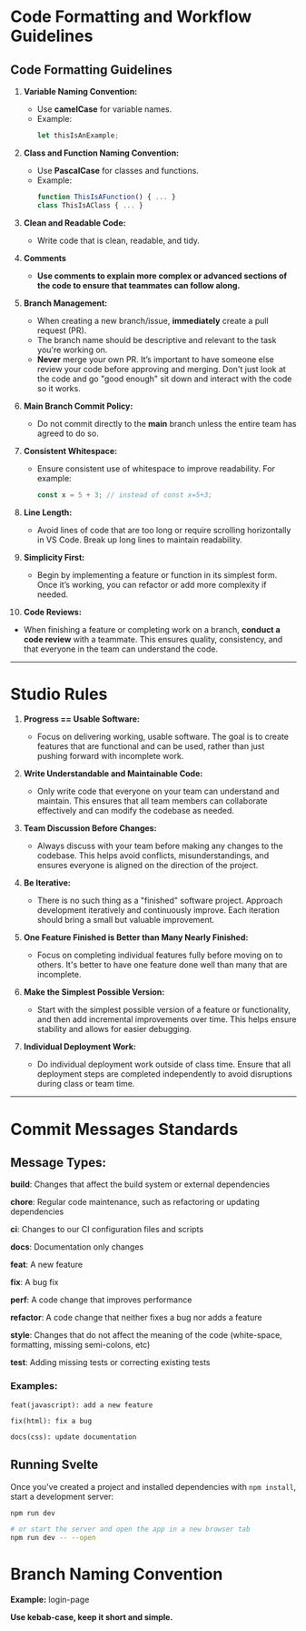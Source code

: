 # Code Formatting and Workflow Guidelines

## Code Formatting Guidelines

1. **Variable Naming Convention:**
   - Use **camelCase** for variable names.
   - Example:
     ```javascript
     let thisIsAnExample;
     ```

2. **Class and Function Naming Convention:**
   - Use **PascalCase** for classes and functions.
   - Example:
     ```javascript
     function ThisIsAFunction() { ... }  
     class ThisIsAClass { ... }
     ```

3. **Clean and Readable Code:**
   - Write code that is clean, readable, and tidy.

4. **Comments**
   - **Use comments to explain more complex or advanced sections of the code to ensure that teammates can follow along.**

5. **Branch Management:**
   - When creating a new branch/issue, **immediately** create a pull request (PR).
   - The branch name should be descriptive and relevant to the task you're working on.
   - **Never** merge your own PR. It’s important to have someone else review your code before approving and merging. Don't just look at the code and go "good enough" sit down and interact with the code so it works.

6. **Main Branch Commit Policy:**
   - Do not commit directly to the **main** branch unless the entire team has agreed to do so.

7. **Consistent Whitespace:**
   - Ensure consistent use of whitespace to improve readability. For example:
     ```javascript
     const x = 5 + 3; // instead of const x=5+3;
     ```

8. **Line Length:**
   - Avoid lines of code that are too long or require scrolling horizontally in VS Code. Break up long lines to maintain readability.

9. **Simplicity First:**
   - Begin by implementing a feature or function in its simplest form. Once it’s working, you can refactor or add more complexity if needed.

10. **Code Reviews:**
   - When finishing a feature or completing work on a branch, **conduct a code review** with a teammate. This ensures quality, consistency, and that everyone in the team can understand the code.

---

# Studio Rules

1. **Progress == Usable Software:**
   - Focus on delivering working, usable software. The goal is to create features that are functional and can be used, rather than just pushing forward with incomplete work.

2. **Write Understandable and Maintainable Code:**
   - Only write code that everyone on your team can understand and maintain. This ensures that all team members can collaborate effectively and can modify the codebase as needed.

3. **Team Discussion Before Changes:**
   - Always discuss with your team before making any changes to the codebase. This helps avoid conflicts, misunderstandings, and ensures everyone is aligned on the direction of the project.

4. **Be Iterative:**
   - There is no such thing as a "finished" software project. Approach development iteratively and continuously improve. Each iteration should bring a small but valuable improvement.

5. **One Feature Finished is Better than Many Nearly Finished:**
   - Focus on completing individual features fully before moving on to others. It's better to have one feature done well than many that are incomplete.

6. **Make the Simplest Possible Version:**
   - Start with the simplest possible version of a feature or functionality, and then add incremental improvements over time. This helps ensure stability and allows for easier debugging.

7. **Individual Deployment Work:**
   - Do individual deployment work outside of class time. Ensure that all deployment steps are completed independently to avoid disruptions during class or team time.

---

# Commit Messages Standards

## Message Types:

**build**: Changes that affect the build system or external dependencies

**chore**: Regular code maintenance, such as refactoring or updating dependencies

**ci**: Changes to our CI configuration files and scripts

**docs**: Documentation only changes

**feat**: A new feature

**fix**: A bug fix

**perf**: A code change that improves performance

**refactor**: A code change that neither fixes a bug nor adds a feature

**style**: Changes that do not affect the meaning of the code (white-space, formatting, missing semi-colons, etc)

**test**: Adding missing tests or correcting existing tests

### Examples:

`feat(javascript): add a new feature`

`fix(html): fix a bug`

`docs(css): update documentation`


## Running Svelte

Once you've created a project and installed dependencies with `npm install`, start a development server:

```bash
npm run dev

# or start the server and open the app in a new browser tab
npm run dev -- --open

```

# Branch Naming Convention
**Example:** login-page

**Use kebab-case, keep it short and simple.**

